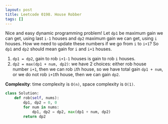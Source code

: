 ```yaml
---
layout: post
title: Leetcode 0198. House Robber
tags: []
---
```


Nice and easy dynamic programming problem! Let `dp1` be maximum gain we can get, using last `i-1` houses and `dp2` maximum gain we can get, using `i` houses. How we need to update these numbers if we go from `i` to `i+1`? So `dp1` and `dp2` should mean gain for `i` and `i+1` houses.

1. `dp1 = dp2`, gain to rob `i+1-1` houses is gain to rob `i` houses.
2. `dp2 = max(dp1 + num, dp2)`: we have 2 choices: either rob house number `i+1`, then we can rob `i`th house, so we have total gain `dp1 + num`, or we do not rob `i+1`th house, then we can gain `dp2`.

**Complexity**: time complexity is `O(n)`, space complexity is `O(1)`.

```python
class Solution:
    def rob(self, nums):
        dp1, dp2 = 0, 0
        for num in nums:
            dp1, dp2 = dp2, max(dp1 + num, dp2)          
        return dp2 
```
